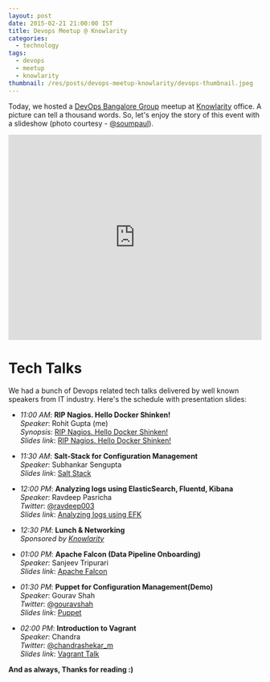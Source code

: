 ```yaml
---
layout: post
date: 2015-02-21 21:00:00 IST
title: Devops Meetup @ Knowlarity
categories:
  - technology
tags:
  - devops
  - meetup
  - knowlarity
thumbnail: /res/posts/devops-meetup-knowlarity/devops-thumbnail.jpeg
---
```


Today, we hosted a [DevOps Bangalore Group](http://www.meetup.com/devops-bangalore/) meetup at [Knowlarity](http://www.knowlarity.com/) office. A picture can tell a thousand words. So, let's enjoy the story of this event with a slideshow (photo courtesy - [@soumpaul](https://twitter.com/soumpaul)).

<div style='position: relative; padding-bottom: 81%; height: 0; overflow: hidden;'><iframe id='iframe' src='http://flickrit.com/slideshowholder.php?height=80&size=big&speed=3.0&count=100&setId=72157650942872382&click=true&counter=true&theme=1&thumbnails=1&transition=2&layoutType=responsive&sort=0' scrolling='no' frameborder='0'style='width:100%; height:100%; position: absolute; top:0; left:0;' ></iframe></div>

Tech Talks
==========

We had a bunch of Devops related tech talks delivered by well known speakers from IT industry. Here's the schedule with presentation slides:

* *11:00 AM*: **RIP Nagios. Hello Docker Shinken!**  
    *Speaker*: Rohit Gupta (me)  
    *Synopsis*: [RIP Nagios. Hello Docker Shinken!](/blog/rip-nagios-hello-docker-shinken.html)  
    *Slides link*: [RIP Nagios. Hello Docker Shinken!](/res/posts/devops-meetup-knowlarity/rip_nagios_hello_docker_shinken/)

* *11:30 AM*: **Salt-Stack for Configuration Management**  
    *Speaker*: Subhankar Sengupta  
    *Slides link*: [Salt Stack](http://www.slideshare.net/DevOpsBangalore/salt-stack-subhankar-sengupta)

* *12:00 PM*: **Analyzing logs using ElasticSearch, Fluentd, Kibana**  
    *Speaker*: Ravdeep Pasricha  
    *Twitter*: [@ravdeep003](https://twitter.com/ravdeep003)  
    *Slides link*: [Analyzing logs using EFK](/res/posts/devops-meetup-knowlarity/Analyzing_logs_using_EFK.pdf)

* *12:30 PM*: **Lunch & Networking**  
    *Sponsored by [Knowlarity](http://www.knowlarity.com/)*

* *01:00 PM*: **Apache Falcon (Data Pipeline Onboarding)**  
    *Speaker*: Sanjeev Tripurari  
    *Slides link*: [Apache Falcon](http://www.slideshare.net/DevOpsBangalore/apache-falcon-sanjeev-tripurari)

* *01:30 PM*: **Puppet for Configuration Management(Demo)**  
    *Speaker*: Gourav Shah  
    *Twitter*: [@gouravshah](https://twitter.com/gouravshah)  
    *Slides link*: [Puppet](https://prezi.com/kqpauy3eftli/package-nginx/)

* *02:00 PM*: **Introduction to Vagrant**  
    *Speaker*: Chandra  
    *Twitter*: [@chandrashekar_m](https://twitter.com/chandrashekar_m)  
    *Slides link*: [Vagrant Talk](/res/posts/devops-meetup-knowlarity/Vagrant_Talk.pdf)

**And as always, Thanks for reading :)**
